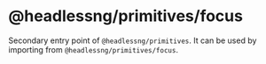 # @headlessng/primitives/focus

Secondary entry point of `@headlessng/primitives`. It can be used by importing from `@headlessng/primitives/focus`.
